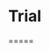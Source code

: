 Trial
=====
=====
<DOCTYPE html>
<head>
  <script type="text/javascript" src="https://www.google.com/jsapi"></script>
    <script type="text/javascript">
      google.load("visualization", "1", {packages:["corechart"]});
      google.setOnLoadCallback(drawChart);
      function drawChart() {
        var data = google.visualization.arrayToDataTable([
          ['Opinion', 'Percentage Teachers'],
          ['Approve',     75],
          ['Disapprove',      22],
          ['No Opnion',  3],
        
        ]);

        var options = {
          title: 'Teachers Opinions of Common Core'
        };

        var chart = new google.visualization.PieChart(document.getElementById('piechart'));
        chart.draw(data, options);
      }
    </script>
</head>
  <body>
    <div id="piechart" style="width: 900px; height: 500px;"></div>
  </body>

</html>

